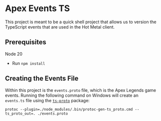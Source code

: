 # Apex Events TS
This project is meant to be a quick shell project that allows us to version the TypeScript events that are used in the Hot Metal client.

## Prerequisites

Node 20
- Run `npm install`

## Creating the Events File
Within this project is the `events.proto` file, which is the Apex Legends game events. Running the following command on Windows will create an `events.ts` file using the [`ts-proto`](https://github.com/stephenh/ts-proto) package:
```
protoc --plugin=./node_modules/.bin/protoc-gen-ts_proto.cmd --ts_proto_out=. ./events.proto
```
